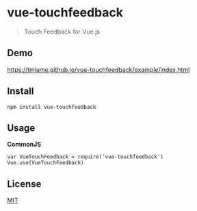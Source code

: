 # vue-touchfeedback

> Touch Feedback for Vue.js

## Demo

https://tmiame.github.io/vue-touchfeedback/example/index.html

## Install

```
npm install vue-touchfeedback
```


## Usage

__CommonJS__

```
var VueTouchFeedback = require('vue-touchfeedback')
Vue.use(VueTouchFeedback)
```

## License

[MIT](http://opensource.org/licenses/MIT)
